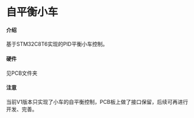 # 自平衡小车

#### 介绍
基于STM32C8T6实现的PID平衡小车控制。

#### 硬件
见PCB文件夹

#### 注意
当前V1版本只实现了小车的自平衡控制，PCB板上做了接口保留，后续可再进行开发、完善。
